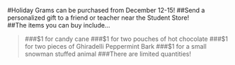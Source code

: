 #Holiday Grams can be purchased from December 12-15!
##Send a personalized gift to a friend or teacher near the Student Store!
</br>
##The items you can buy include...
>###$1 for candy cane
>###$1 for two pouches of hot chocolate
>###$1 for two pieces of Ghiradelli Peppermint Bark
>###$1 for a small snowman stuffed animal
###There are limited quantities!
